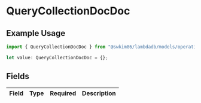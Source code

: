 # QueryCollectionDocDoc

## Example Usage

```typescript
import { QueryCollectionDocDoc } from "@swkim86/lambdadb/models/operations";

let value: QueryCollectionDocDoc = {};
```

## Fields

| Field       | Type        | Required    | Description |
| ----------- | ----------- | ----------- | ----------- |